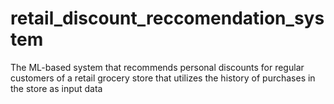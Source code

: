 # retail_discount_reccomendation_system
The ML-based system that recommends personal discounts for regular customers of a retail grocery store that utilizes the history of purchases in the store as input data
